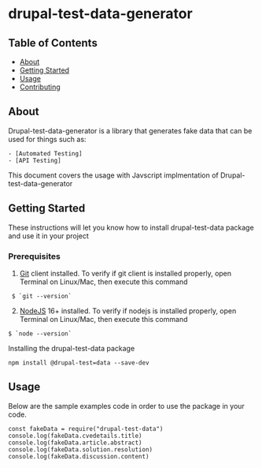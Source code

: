 # drupal-test-data-generator

## Table of Contents

- [About](#about)
- [Getting Started](#getting_started)
- [Usage](#usage)
- [Contributing](../CONTRIBUTING.md)

## About <a name = "about"></a>

Drupal-test-data-generator is a library that generates fake data that can be used for things such as:

    - [Automated Testing]
    - [API Testing] 
This document covers the usage with Javscript implmentation of Drupal-test-data-generator 
## Getting Started <a name = "getting_started"></a>

These instructions will let you know how to install drupal-test-data package and use it in your project 

### Prerequisites

1. [Git](https://git-scm.com/downloads) client installed. To verify if git client is installed properly, open Terminal on Linux/Mac, then execute this command 
```
 $ `git --version`
```
2. [NodeJS](https://nodejs.org/en/) 16+ installed. To verify if nodejs is installed properly, open Terminal on Linux/Mac, then execute this command  
```
$ `node --version`
```
Installing the drupal-test-data package 
```
npm install @drupal-test=data --save-dev 
```

## Usage <a name = "usage"></a>

Below are the sample examples code in order to use the package in your code. 
```
const fakeData = require("drupal-test-data")
console.log(fakeData.cvedetails.title)
console.log(fakeData.article.abstract)
console.log(fakeData.solution.resolution)
console.log(fakeData.discussion.content)

```
